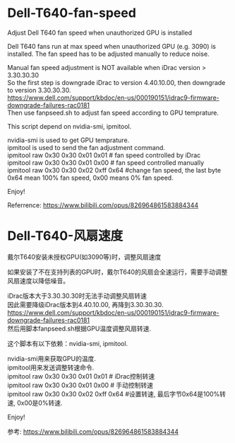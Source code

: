 # Dell-T640-fan-speed
Adjust Dell T640 fan speed when unauthorized GPU is installed

Dell T640 fans run at max speed when unauthorized GPU (e.g. 3090) is installed. The fan speed has to be adjusted manually to reduce noise.

Manual fan speed adjustment is NOT available when iDrac version > 3.30.30.30<br>
So the first step is downgrade iDrac to version 4.40.10.00, then downgrade to version 3.30.30.30.<br>
https://www.dell.com/support/kbdoc/en-us/000190151/idrac9-firmware-downgrade-failures-rac0181<br>
Then use fanpseed.sh to adjust fan speed according to GPU temprature.<br>

This script depend on nvidia-smi, ipmitool.

nvidia-smi is used to get GPU temprature.<br>
ipmitool is used to send the fan adjustment command.<br>
ipmitool raw 0x30 0x30 0x01 0x01 # fan speed controlled by iDrac<br>
ipmitool raw 0x30 0x30 0x01 0x00 # fan speed controlled manually<br>
ipmitool raw 0x30 0x30 0x02 0xff 0x64 #change fan speed, the last byte 0x64 mean 100% fan speed, 0x00 means 0% fan speed.

Enjoy!

Referrence: https://www.bilibili.com/opus/826964861583884344

# Dell-T640-风扇速度
戴尔T640安装未授权GPU(如3090等)时，调整风扇速度

如果安装了不在支持列表的GPU时，戴尔T640的风扇会全速运行，需要手动调整风扇速度以降低噪音。

iDrac版本大于3.30.30.30时无法手动调整风扇转速<br>
因此需要降级iDrac版本到4.40.10.00, 再降到3.30.30.30.<br>
https://www.dell.com/support/kbdoc/en-us/000190151/idrac9-firmware-downgrade-failures-rac0181<br>
然后用脚本fanpseed.sh根据GPU温度调整风扇转速.<br>

这个脚本有以下依赖：nvidia-smi, ipmitool.

nvidia-smi用来获取GPU的温度.<br>
ipmitool用来发送调整转速命令.<br>
ipmitool raw 0x30 0x30 0x01 0x01 # iDrac控制转速<br>
ipmitool raw 0x30 0x30 0x01 0x00 # 手动控制转速<br>
ipmitool raw 0x30 0x30 0x02 0xff 0x64 #设置转速, 最后字节0x64是100%转速, 0x00是0%转速.

Enjoy!

参考: https://www.bilibili.com/opus/826964861583884344
